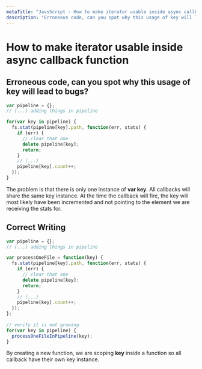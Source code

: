 ```yaml
---
metaTitle: "JavsScript - How to make iterator usable inside async callback function"
description: "Erroneous code, can you spot why this usage of key will lead to bugs?, Correct Writing"
---
```


# How to make iterator usable inside async callback function




## Erroneous code, can you spot why this usage of key will lead to bugs?


```js
var pipeline = {};
// (...) adding things in pipeline

for(var key in pipeline) {
  fs.stat(pipeline[key].path, function(err, stats) {
    if (err) {
      // clear that one
      delete pipeline[key];
      return;
    }
    // (...)
    pipeline[key].count++;
  });
} 

```

The problem is that there is only one instance of **var key**. All callbacks will share the same key instance. At the time the callback will fire, the key will most likely have been incremented and not pointing to the element we are receiving the stats for.



## Correct Writing


```js
var pipeline = {};
// (...) adding things in pipeline

var processOneFile = function(key) {    
  fs.stat(pipeline[key].path, function(err, stats) {
    if (err) {
      // clear that one
      delete pipeline[key];
      return;
    }
    // (...)
    pipeline[key].count++;
  });
};
    
// verify it is not growing
for(var key in pipeline) {
  processOneFileInPipeline(key);
}

```

By creating a new function, we are scoping **key** inside a function so all callback have their own key instance.

